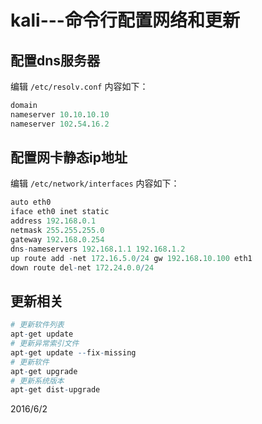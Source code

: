 # kali---命令行配置网络和更新

## 配置dns服务器
编辑 `/etc/resolv.conf` 内容如下：  
```r
domain
nameserver 10.10.10.10
nameserver 102.54.16.2
```

## 配置网卡静态ip地址
编辑 `/etc/network/interfaces` 内容如下：  
```r
auto eth0
iface eth0 inet static
address 192.168.0.1
netmask 255.255.255.0
gateway 192.168.0.254
dns-nameservers 192.168.1.1 192.168.1.2
up route add -net 172.16.5.0/24 gw 192.168.10.100 eth1
down route del-net 172.24.0.0/24
```

## 更新相关
```r
# 更新软件列表
apt-get update
# 更新异常索引文件
apt-get update --fix-missing
# 更新软件
apt-get upgrade
# 更新系统版本
apt-get dist-upgrade
```


2016/6/2  
